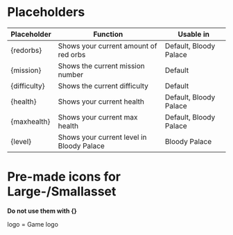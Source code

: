 # Placeholders
|Placeholder|Function|Usable in|
|--|--|--|
|{redorbs}|Shows your current amount of red orbs|Default, Bloody Palace|
|{mission}|Shows the current mission number|Default|
|{difficulty}|Shows the current difficulty|Default|
|{health}|Shows your current health|Default, Bloody Palace|
|{maxhealth}|Shows your current max health|Default, Bloody Palace|
|{level}|Shows your current level in Bloody Palace|Bloody Palace|

# Pre-made icons for Large-/Smallasset
**Do not use them with {}**    

logo = Game logo